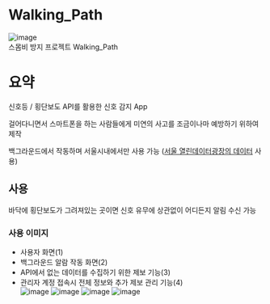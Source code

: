 # Walking_Path
![image](https://user-images.githubusercontent.com/29244603/122158497-bcf58780-cea7-11eb-9185-7eb11b11050f.png)<br>
스몸비 방지 프로젝트 Walking_Path

# 요약
신호등 / 횡단보도 API를 활용한 신호 감지 App 

걸어다니면서 스마트폰을 하는 사람들에게 미연의 사고를 조금이나마 예방하기 위하여 제작 

백그라운드에서 작동하며 서울시내에서만 사용 가능 ([서울 열린데이터광장의 데이터](https://data.seoul.go.kr/) 사용)

## 사용
바닥에 횡단보도가 그려져있는 곳이면 신호 유무에 상관없이 어디든지 알림 수신 가능 <br>

### 사용 이미지
- 사용자 화면(1)
- 백그라운드 알람 작동 화면(2)
- API에서 없는 데이터를 수집하기 위한 제보 기능(3)
- 관리자 계정 접속시 전체 정보와 추가 제보 관리 기능(4)<br>
![image](https://user-images.githubusercontent.com/29244603/122158558-dac2ec80-cea7-11eb-8965-5db2ed07e972.png)
![image](https://user-images.githubusercontent.com/29244603/122158567-ddbddd00-cea7-11eb-8573-5cb2f6db92fc.png)
![image](https://user-images.githubusercontent.com/29244603/122158583-e4e4eb00-cea7-11eb-9674-ff520f3185d7.png)
![image](https://user-images.githubusercontent.com/29244603/122158597-e9110880-cea7-11eb-9270-90d82b52eb7b.png)
